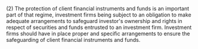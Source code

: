 (2) The protection of client financial instruments and funds is an important part of that regime, investment firms being subject to an obligation to make adequate arrangements to safeguard investor's ownership and rights in respect of securities and funds entrusted to an investment firm. Investment firms should have in place proper and specific arrangements to ensure the safeguarding of client financial instruments and funds.